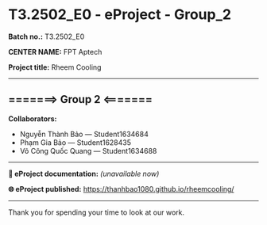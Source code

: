 # T3.2502_E0 - eProject - Group_2

**Batch no.:** T3.2502_E0

**CENTER NAME:** FPT Aptech

**Project title:** Rheem Cooling

---

## =======> Group 2 <=======

**Collaborators:**

- Nguyễn Thành Bảo — Student1634684  
- Phạm Gia Bảo — Student1628435  
- Võ Công Quốc Quang — Student1634688  

---

**📄 eProject documentation:** *(unavailable now)*

**🌐 eProject published:** https://thanhbao1080.github.io/rheemcooling/

---

Thank you for spending your time to look at our work.
